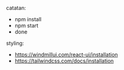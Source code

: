 catatan:
- npm install
- npm start
- done

styling:
- https://windmillui.com/react-ui/installation
- https://tailwindcss.com/docs/installation
